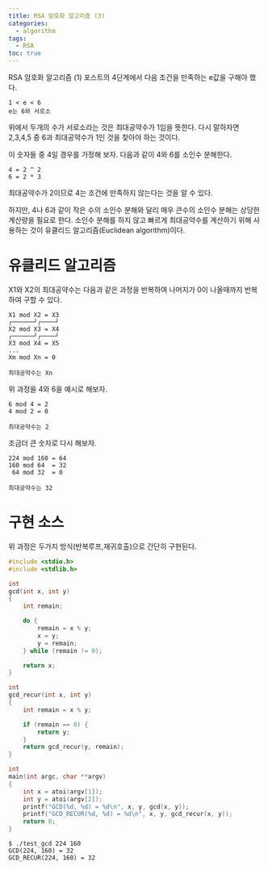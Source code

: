 ```yaml
---
title: RSA 암호화 알고리즘 (3)
categories:
  - algorithm
tags:
  - RSA
toc: true
---
```


RSA 암호화 알고리즘 (1) 포스트의 4단계에서 다음 조건을 만족하는 e값을 구해야 했다.

```
1 < e < 6
e는 6와 서로소
```
위에서 두개의 수가 서로소라는 것은 최대공약수가 1임을 뜻한다.
다시 말하자면 2,3,4,5 중 6과 최대공약수가 1인 것을 찾아야 하는 것이다.

이 숫자들 중 4일 경우를 가정해 보자.
다음과 같이 4와 6를 소인수 분해한다.

```
4 = 2 ^ 2
6 = 2 * 3
```

최대공약수가 2이므로 4는 조건에 만족하지 않는다는 것을 알 수 있다.

하지만, 4나 6과 같이 작은 수의 소인수 분해와 달리 매우 큰수의 소인수 분해는 상당한 계산량을 필요로 한다.
소인수 분해를 하지 않고 빠르게 최대공약수를 계산하기 위해 사용하는 것이 유클리드 알고리즘(Euclidean algorithm)이다.

# 유클리드 알고리즘

X1와 X2의 최대공약수는 다음과 같은 과정을 반복하여 나머지가 0이 나올때까지 반복하여 구할 수 있다.

```
X1 mod X2 = X3
┌──────┘┌────┘
X2 mod X3 = X4
┌──────┘┌────┘
X3 mod X4 = X5
...
Xm mod Xn = 0

최대공약수는 Xn
```

위 과정을 4와 6을 예시로 해보자.
```
6 mod 4 = 2
4 mod 2 = 0

최대공약수는 2
```

조금더 큰 숫자로 다시 해보자.

```
224 mod 160 = 64
160 mod 64  = 32
 64 mod 32  = 0

최대공약수는 32
```

# 구현 소스

위 과정은 두가지 방식(반복루프,재귀호출)으로 간단히 구현된다.

```c
#include <stdio.h>
#include <stdlib.h>

int
gcd(int x, int y)
{
    int remain;

    do {
        remain = x % y;
        x = y;
        y = remain;
    } while (remain != 0);

    return x;
}

int
gcd_recur(int x, int y)
{
    int remain = x % y;

    if (remain == 0) {
        return y;
    }
    return gcd_recur(y, remain);
}

int
main(int argc, char **argv)
{
    int x = atoi(argv[1]);
    int y = atoi(argv[2]);
    printf("GCD(%d, %d) = %d\n", x, y, gcd(x, y));
    printf("GCD_RECUR(%d, %d) = %d\n", x, y, gcd_recur(x, y));
    return 0;
}
```

```
$ ./test_gcd 224 160
GCD(224, 160) = 32
GCD_RECUR(224, 160) = 32
```

